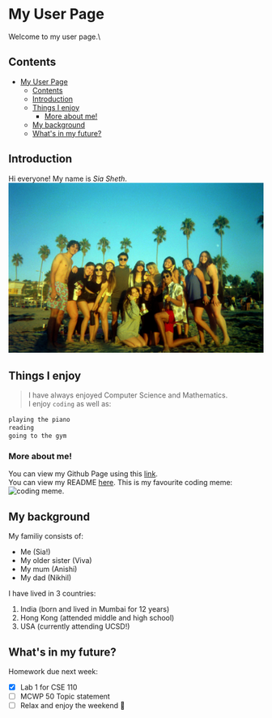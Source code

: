 # My User Page
Welcome to my user page.\

## Contents
- [My User Page](#my-user-page)
  - [Contents](#contents)
  - [Introduction](#introduction)
  - [Things I enjoy](#things-i-enjoy)
    - [More about me!](#more-about-me)
  - [My background](#my-background)
  - [What's in my future?](#whats-in-my-future)

## Introduction
Hi everyone! My name is *Sia Sheth*.\
![This is what me and my friends look like](/9.jpg)

## Things I enjoy 
> I have always enjoyed Computer Science and Mathematics.\
I enjoy `coding` as well as:
```
playing the piano
reading
going to the gym
```

### More about me!
You can view my Github Page using this [link](https://github.com/siasheth).\
You can view my README [here](README.md).
This is my favourite coding meme:
![coding meme](https://interestingengineering.com/_next/image?url=https%3A%2F%2Fd2kspx2x29brck.cloudfront.net%2F1200x675%2Ffilters%3Aformat(webp)%2Fimg%2Fiea%2FyrwQvLJbON%2Fprogrammer-memes.jpg&w=3840&q=75).

## My background
My familiy consists of:
- Me (Sia!)
- My older sister (Viva)
- My mum (Anishi)
- My dad (Nikhil)

I have lived in 3 countries:
1. India (born and lived in Mumbai for 12 years)
2. Hong Kong (attended middle and high school)
3. USA (currently attending UCSD!)

## What's in my future?
Homework due next week:
- [x] Lab 1 for CSE 110
- [ ] MCWP 50 Topic statement
- [ ] Relax and enjoy the weekend :tada: